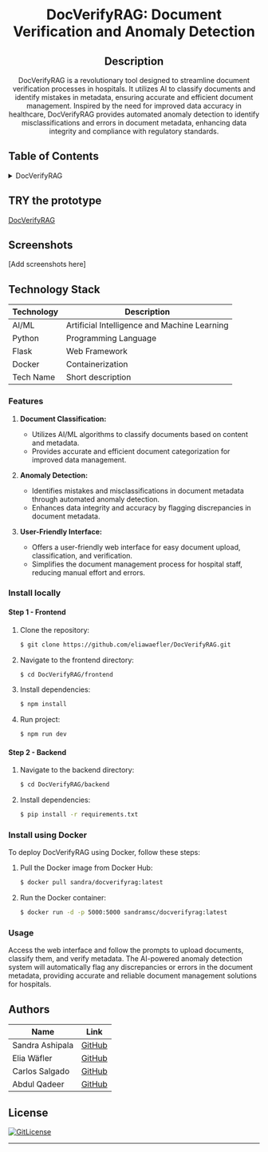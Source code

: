 <!-- PROJECT TITLE -->
  <h1 align="center">DocVerifyRAG: Document Verification and Anomaly Detection</h1>
 <div id="header" align="center">
</div>
<h2 align="center">
 Description
</h2>
<p align="center"> DocVerifyRAG is a revolutionary tool designed to streamline document verification processes in hospitals. It utilizes AI to classify documents and identify mistakes in metadata, ensuring accurate and efficient document management. Inspired by the need for improved data accuracy in healthcare, DocVerifyRAG provides automated anomaly detection to identify misclassifications and errors in document metadata, enhancing data integrity and compliance with regulatory standards. </p>

## Table of Contents

<details>
<summary>DocVerifyRAG</summary>
  
- [Application Description](#application-description)
- [Table of Contents](#table-of-contents)
- [Local installation](#install-locally)
- [Install using Docker](#install-using-docker)
- [Usage](#usage)
- [Contributing](#contributing)
- [Authors](#authors)
- [License](#license)

</details>

## TRY the prototype
[DocVerifyRAG](https://docverify-rag.vercel.app)

## Screenshots

[Add screenshots here]

## Technology Stack

| Technology | Description                 |
| ---------- | --------------------------- |
| AI/ML      | Artificial Intelligence and Machine Learning |
| Python     | Programming Language        |
| Flask      | Web Framework               |
| Docker     | Containerization            |
| Tech Name    | Short description                    |

### Features

1. **Document Classification:**
    - Utilizes AI/ML algorithms to classify documents based on content and metadata.
    - Provides accurate and efficient document categorization for improved data management.

2. **Anomaly Detection:**
    - Identifies mistakes and misclassifications in document metadata through automated anomaly detection.
    - Enhances data integrity and accuracy by flagging discrepancies in document metadata.

3. **User-Friendly Interface:**
    - Offers a user-friendly web interface for easy document upload, classification, and verification.
    - Simplifies the document management process for hospital staff, reducing manual effort and errors.

### Install locally

#### Step 1 - Frontend

1. Clone the repository:
    ```bash
    $ git clone https://github.com/eliawaefler/DocVerifyRAG.git
    ```

2. Navigate to the frontend directory:
    ```bash
    $ cd DocVerifyRAG/frontend
    ```

3. Install dependencies:
    ```bash
    $ npm install
    ```
4. Run project:
    ```bash
    $ npm run dev
    ```

#### Step 2 - Backend

1. Navigate to the backend directory:
    ```bash
    $ cd DocVerifyRAG/backend
    ```

2. Install dependencies:
    ```bash
    $ pip install -r requirements.txt
    ```

### Install using Docker

To deploy DocVerifyRAG using Docker, follow these steps:

1. Pull the Docker image from Docker Hub:

    ```bash
    $ docker pull sandra/docverifyrag:latest
    ```

2. Run the Docker container:

    ```bash
    $ docker run -d -p 5000:5000 sandramsc/docverifyrag:latest
    ```

### Usage

Access the web interface and follow the prompts to upload documents, classify them, and verify metadata. The AI-powered anomaly detection system will automatically flag any discrepancies or errors in the document metadata, providing accurate and reliable document management solutions for hospitals.


## Authors

| Name           | Link                                      |
| -------------- | ----------------------------------------- |
| Sandra Ashipala | [GitHub](https://github.com/sandramsc) |
| Elia Wäfler | [GitHub](https://github.com/eliawaefler) |
| Carlos Salgado | [GitHub](https://github.com/salgadev) |
| Abdul Qadeer | [GitHub](https://github.com/AbdulQadeer-55) |

## License

[![GitLicense](https://img.shields.io/badge/License-MIT-lime.svg)](https://github.com/eliawaefler/DocVerifyRAG/blob/main/LICENSE)
____

